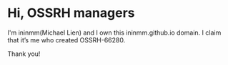 # Hi, OSSRH managers

I'm ininmm(Michael Lien) and I own this ininmm.github.io domain. I claim that it’s me who created OSSRH-66280.

Thank you!
